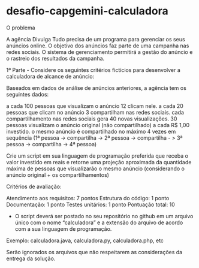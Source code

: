 # desafio-capgemini-calculadora
O problema

A agência Divulga Tudo precisa de um programa para gerenciar os seus anúncios online. O objetivo dos anúncios faz parte de uma campanha nas redes sociais. O sistema de gerenciamento permitirá a gestão do anúncio e o rastreio dos resultados da campanha.

1ª Parte - Considere os seguintes critérios fictícios para desenvolver a calculadora de alcance de anúncio:

Baseados em dados de análise de anúncios anteriores, a agência tem os seguintes dados:

a cada 100 pessoas que visualizam o anúncio 12 clicam nele.
a cada 20 pessoas que clicam no anúncio 3 compartilham nas redes sociais.
cada compartilhamento nas redes sociais gera 40 novas visualizações.
30 pessoas visualizam o anúncio original (não compartilhado) a cada R$ 1,00 investido.
o mesmo anúncio é compartilhado no máximo 4 vezes em sequência
(1ª pessoa -> compartilha -> 2ª pessoa -> compartilha - > 3ª pessoa -> compartilha -> 4ª pessoa)

Crie um script em sua linguagem de programação preferida que receba o valor investido em reais e retorne uma projeção aproximada da quantidade máxima de pessoas que visualizarão o mesmo anúncio (considerando o anúncio original + os compartilhamentos)

Critérios de avaliação:

Atendimento aos requisitos: 7 pontos
Estrutura do código: 1 ponto
Documentação: 1 ponto
Testes unitários: 1 ponto
Pontuação total: 10 

* O script deverá ser postado no seu repositório no github em um arquivo único com o nome “calculadora” e a extensão do arquivo de acordo com a sua linguagem de programação.

Exemplo: calculadora.java, calculadora.py, calculadora.php, etc

Serão ignorados os arquivos que não respeitarem as considerações da entrega da solução.



